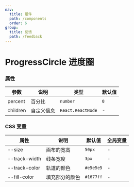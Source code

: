```yaml
---
nav:
  title: 组件
  path: /components
  order: 6
group:
  title: 反馈
  path: /feedback
---
```


# ProgressCircle 进度圈

<code src="@ui/ProgressCircle"></code>

### 属性

| 参数     | 说明       | 类型              | 默认值 |
| -------- | ---------- | ----------------- | ------ |
| percent  | 百分比     | `number`          | `0`    |
| children | 自定义信息 | `React.ReactNode` | -      |

### CSS 变量

| 属性          | 说明           | 默认值    | 全局变量 |
| ------------- | -------------- | --------- | -------- |
| --size        | 画布的宽高     | `50px`    | -        |
| --track-width | 线条宽度       | `3px`     | -        |
| --track-color | 轨道的颜色     | `#e5e5e5` | -        |
| --fill-color  | 填充部分的颜色 | `#1677ff` | -        |

